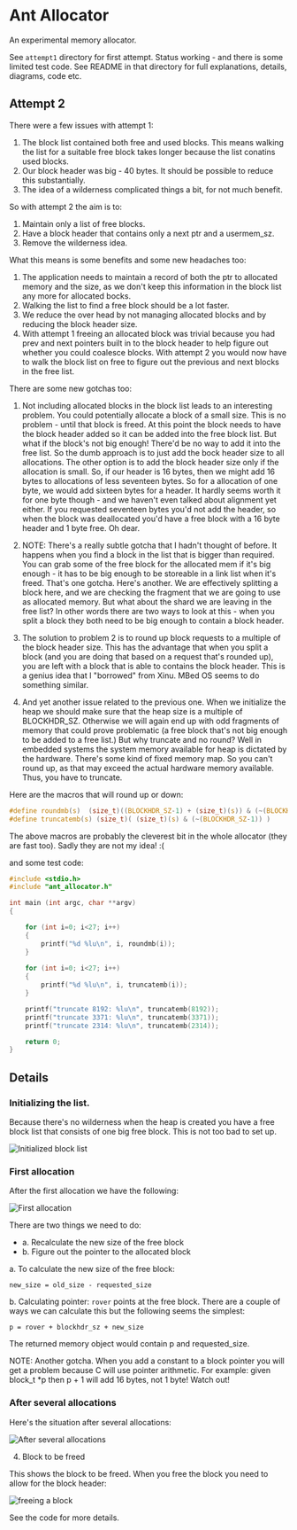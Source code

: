 # Ant Allocator

An experimental memory allocator.

See `attempt1` directory for first attempt. Status working - and there
is some limited test code. See README in that directory for full
explanations, details, diagrams, code etc.

## Attempt 2

There were a few issues with attempt 1:

1. The block list contained both free and used blocks. This means walking the list
   for a suitable free block takes longer because the list conatins used blocks.
2. Our block header was big - 40 bytes. It should be possible to reduce this substantially. 
3. The idea of a wilderness complicated things a bit, for not much benefit.

So with attempt 2 the aim is to:

1. Maintain only a list of free blocks.
2. Have a block header that contains only a next ptr and a usermem_sz.
3. Remove the wilderness idea.

What this means is some benefits and some new headaches too:

1. The application needs to maintain a record of both the ptr to
   allocated memory and the size, as we don't keep this information in
   the block list any more for allocated bocks.
2. Walking the list to find a free block should be a lot faster.
3. We reduce the over head by not managing allocated blocks and by
   reducing the block header size.
4. With attempt 1 freeing an allocated block was trivial because you
   had prev and next pointers built in to the block header to help
   figure out whether you could coalesce blocks. With attempt 2 you
   would now have to walk the block list on free to figure out the
   previous and next blocks in the free list.
   
There are some new gotchas too:

1. Not including allocated blocks in the block list leads to an
   interesting problem. You could potentially allocate a block of a
   small size. This is no problem - until that block is freed. At this
   point the block needs to have the block header added so it can be
   added into the free block list. But what if the block's not big
   enough! There'd be no way to add it into the free list. So the dumb
   approach is to just add the bock header size to all
   allocations. The other option is to add the block header size only
   if the allocation is small. So, if our header is 16 bytes, then we
   might add 16 bytes to allocations of less seventeen bytes. So for a
   allocation of one byte, we would add sixteen bytes for a header. It
   hardly seems worth it for one byte though - and we haven't even
   talked about alignment yet either. If you requested seventeen bytes
   you'd not add the header, so when the block was deallocated you'd
   have a free block with a 16 byte header and 1 byte free. Oh dear.
  
2. NOTE: There's a really subtle gotcha that I hadn't thought of
   before. It happens when you find a block in the list that is bigger
   than required. You can grab some of the free block for the
   allocated mem if it's big enough - it has to be big enough to be
   storeable in a link list when it's freed. That's one gotcha. Here's
   another. We are effectively splitting a block here, and we are
   checking the fragment that we are going to use as allocated
   memory. But what about the shard we are leaving in the free list?
   In other words there are two ways to look at this - when you split
   a block they both need to be big enough to contain a block header.
   
3. The solution to problem 2 is to round up block requests to a
   multiple of the block header size. This has the advantage that when
   you split a block (and you are doing that based on a request that's
   rounded up), you are left with a block that is able to contains the
   block header. This is a genius idea that I "borrowed" from
   Xinu. MBed OS seems to do something similar.

4. And yet another issue related to the previous one. When we
   initialize the heap we should make sure that the heap size is a
   multiple of BLOCKHDR_SZ. Otherwise we will again end up with odd
   fragments of memory that could prove problematic (a free block
   that's not big enough to be added to a free list.) But why truncate
   and no round? Well in embedded systems the system memory available
   for heap is dictated by the hardware. There's some kind of fixed
   memory map. So you can't round up, as that may exceed the actual
   hardware memory available. Thus, you have to truncate.
   

Here are the macros that will round up or down:

``` C
#define roundmb(s)  (size_t)((BLOCKHDR_SZ-1) + (size_t)(s)) & (~(BLOCKHDR_SZ-1)) 
#define truncatemb(s) (size_t)( (size_t)(s) & (~(BLOCKHDR_SZ-1)) )
```

The above macros are probably the cleverest bit in the whole allocator
(they are fast too). Sadly they are not my idea! :(

and some test code:

``` C
#include <stdio.h>
#include "ant_allocator.h"

int main (int argc, char **argv)
{

    for (int i=0; i<27; i++)
    {
        printf("%d %lu\n", i, roundmb(i));
    }
    
    for (int i=0; i<27; i++)
    {
        printf("%d %lu\n", i, truncatemb(i));
    }

    printf("truncate 8192: %lu\n", truncatemb(8192));
    printf("truncate 3371: %lu\n", truncatemb(3371));
    printf("truncate 2314: %lu\n", truncatemb(2314));

    return 0;
}

```

## Details

### Initializing the list. 

Because there's no wilderness when the heap is created you have a free
block list that consists of one big free block. This is not too bad to
set up.

![Initialized block list](./images/initialized_list.png)

### First allocation

After the first allocation we have the following:

![First allocation](./images/first_allocation.png)

There are two things we need to do:

* a. Recalculate the new size of the free block
* b. Figure out the pointer to the allocated block

a. To calculate the new size of the free block:

    new_size = old_size - requested_size

b. Calculating pointer: `rover` points at the free block. There are a
couple of ways we can calculate this but the following seems the
simplest:

    p = rover + blockhdr_sz + new_size
    
The returned memory object would contain p and requested_size. 

NOTE: Another gotcha. When you add a constant to a block pointer you
will get a problem because C will use pointer arithmetic. For example:
given block_t *p then p + 1 will add 16 bytes, not 1 byte! Watch out!

### After several allocations

Here's the situation after several allocations:

![After several  allocations](./images/several_allocations.png)

4. Block to be freed

This shows the block to be freed. When you free the block you need to
allow for the block header:

![freeing a block](./images/freeing_a_block.png)

See the code for more details.

